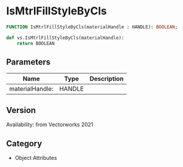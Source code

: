 # IsMtrlFillStyleByCls

```pascal
FUNCTION IsMtrlFillStyleByCls(materialHandle : HANDLE): BOOLEAN;
```

```python
def vs.IsMtrlFillStyleByCls(materialHandle):
    return BOOLEAN
```

## Parameters
|Name|Type|Description|
|---|---|---|
|materialHandle:|HANDLE|   |

## Version
Availability: from Vectorworks 2021

## Category
* Object Attributes

